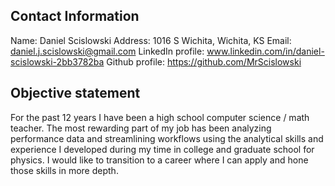 ## Contact Information

Name: Daniel Scislowski
Address: 1016 S Wichita, Wichita, KS
Email: daniel.j.scislowski@gmail.com
LinkedIn profile: www.linkedin.com/in/daniel-scislowski-2bb3782ba
Github profile: https://github.com/MrScislowski

## Objective statement

For the past 12 years I have been a high school computer science / math teacher. The most rewarding part of my job has been analyzing performance data and streamlining workflows using the analytical skills and experience I developed during my time in college and graduate school for physics. I would like to transition to a career where I can apply and hone those skills in more depth.
